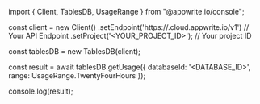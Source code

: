 import { Client, TablesDB, UsageRange } from "@appwrite.io/console";

const client = new Client()
    .setEndpoint('https://<REGION>.cloud.appwrite.io/v1') // Your API Endpoint
    .setProject('<YOUR_PROJECT_ID>'); // Your project ID

const tablesDB = new TablesDB(client);

const result = await tablesDB.getUsage({
    databaseId: '<DATABASE_ID>',
    range: UsageRange.TwentyFourHours
});

console.log(result);
